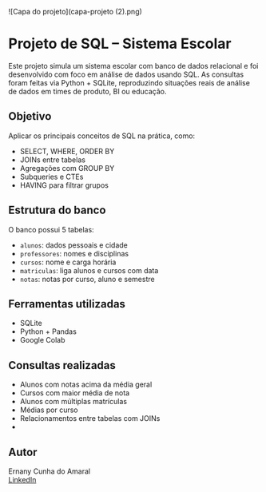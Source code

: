 ![Capa do projeto](capa-projeto (2).png)
# Projeto de SQL – Sistema Escolar

Este projeto simula um sistema escolar com banco de dados relacional e foi desenvolvido com foco em análise de dados usando SQL. As consultas foram feitas via Python + SQLite, reproduzindo situações reais de análise de dados em times de produto, BI ou educação.

## Objetivo

Aplicar os principais conceitos de SQL na prática, como:
- SELECT, WHERE, ORDER BY
- JOINs entre tabelas
- Agregações com GROUP BY
- Subqueries e CTEs
- HAVING para filtrar grupos

## Estrutura do banco

O banco possui 5 tabelas:
- `alunos`: dados pessoais e cidade
- `professores`: nomes e disciplinas
- `cursos`: nome e carga horária
- `matriculas`: liga alunos e cursos com data
- `notas`: notas por curso, aluno e semestre

## Ferramentas utilizadas

- SQLite
- Python + Pandas
- Google Colab

## Consultas realizadas

- Alunos com notas acima da média geral
- Cursos com maior média de nota
- Alunos com múltiplas matrículas
- Médias por curso
- Relacionamentos entre tabelas com JOINs
- 
## Autor

Ernany Cunha do Amaral  
[LinkedIn](https://www.linkedin.com/in/ernanyamaral/)
